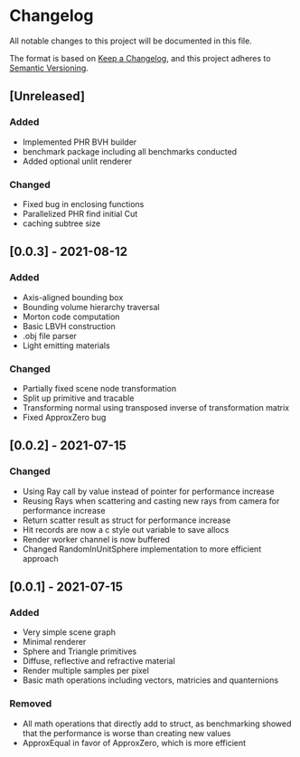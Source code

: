 # Changelog
All notable changes to this project will be documented in this file.

The format is based on [Keep a Changelog](https://keepachangelog.com/en/1.0.0/),
and this project adheres to [Semantic Versioning](https://semver.org/spec/v2.0.0.html).

## [Unreleased]
### Added
- Implemented PHR BVH builder
- benchmark package including all benchmarks conducted
- Added optional unlit renderer
### Changed 
- Fixed bug in enclosing functions
- Parallelized PHR find initial Cut
- caching subtree size

## [0.0.3] - 2021-08-12
### Added
- Axis-aligned bounding box
- Bounding volume hierarchy traversal
- Morton code computation 
- Basic LBVH construction 
- .obj file parser
- Light emitting materials 

### Changed
- Partially fixed scene node transformation
- Split up primitive and tracable
- Transforming normal using transposed inverse of transformation matrix
- Fixed ApproxZero bug

## [0.0.2] - 2021-07-15
### Changed
- Using Ray call by value instead of pointer for performance increase
- Reusing Rays when scattering and casting new rays from camera for performance increase
- Return scatter result as struct for performance increase
- Hit records are now a c style out variable to save allocs
- Render worker channel is now buffered 
- Changed RandomInUnitSphere implementation to more efficient approach

## [0.0.1] - 2021-07-15
### Added 
- Very simple scene graph
- Minimal renderer
- Sphere and Triangle primitives
- Diffuse, reflective and refractive material
- Render multiple samples per pixel
- Basic math operations including vectors, matricies and quanternions

### Removed
- All math operations that directly add to struct, as benchmarking showed that the performance is worse than creating new values
- ApproxEqual in favor of ApproxZero, which is more efficient
